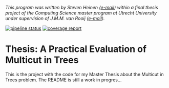 *This program was written by Steven Heinen ([e-mail](<mailto:s.a.heinen@uu.nl>)) within a final thesis project of the Computing Science master program at Utrecht University under supervision of J.M.M. van Rooij ([e-mail](<mailto:j.m.m.vanrooij@uu.nl>)).*

[![pipeline status](https://git.science.uu.nl/s.a.heinen/thesis-multicut-in-trees/badges/master/pipeline.svg)](https://git.science.uu.nl/s.a.heinen/thesis-multicut-in-trees/-/commits/master)
[![coverage report](https://git.science.uu.nl/s.a.heinen/thesis-multicut-in-trees/badges/master/coverage.svg)](https://git.science.uu.nl/s.a.heinen/thesis-multicut-in-trees/-/commits/master)

# Thesis: A Practical Evaluation of Multicut in Trees
This is the project with the code for my Master Thesis about the Multicut in Trees problem.
The README is still a work in progres...
